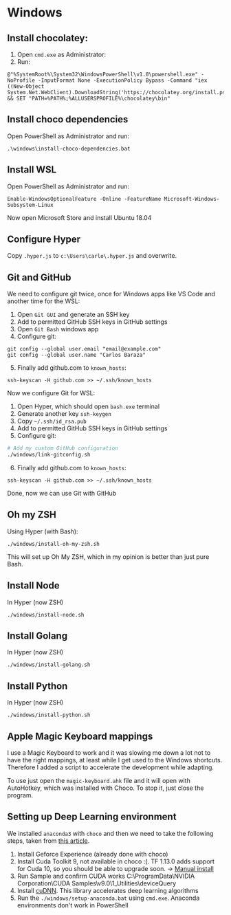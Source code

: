 # Windows

## Install chocolatey:

1. Open `cmd.exe` as Administrator:
2. Run:
```
@"%SystemRoot%\System32\WindowsPowerShell\v1.0\powershell.exe" -NoProfile -InputFormat None -ExecutionPolicy Bypass -Command "iex ((New-Object System.Net.WebClient).DownloadString('https://chocolatey.org/install.ps1'))" && SET "PATH=%PATH%;%ALLUSERSPROFILE%\chocolatey\bin"
```

## Install choco dependencies
Open PowerShell as Administrator and run:

```
.\windows\install-choco-dependencies.bat
```

## Install WSL
Open PowerShell as Administrator and run:

```
Enable-WindowsOptionalFeature -Online -FeatureName Microsoft-Windows-Subsystem-Linux
```

Now open Microsoft Store and install Ubuntu 18.04

## Configure Hyper
Copy `.hyper.js` to `c:\Users\carlo\.hyper.js` and overwrite.

## Git and GitHub
We need to configure git twice, once for Windows apps like VS Code
and another time for the WSL:
1. Open `Git GUI` and generate an SSH key
2. Add to permitted GitHub SSH keys in GitHub settings
3. Open `Git Bash` windows app
4. Configure git:
```
git config --global user.email "email@example.com"
git config --global user.name "Carlos Baraza"
```
5. Finally add github.com to `known_hosts`:
```
ssh-keyscan -H github.com >> ~/.ssh/known_hosts
```

Now we configure Git for WSL:
1. Open Hyper, which should open `bash.exe` terminal
2. Generate another key `ssh-keygen`
3. Copy `~/.ssh/id_rsa.pub`
4. Add to permitted GitHub SSH keys in GitHub settings
5. Configure git:
```bash
# Add my custom GitHub configuration
./windows/link-gitconfig.sh
```
6. Finally add github.com to `known_hosts`:
```
ssh-keyscan -H github.com >> ~/.ssh/known_hosts
```

Done, now we can use Git with GitHub

## Oh my ZSH
Using Hyper (with Bash):

```
./windows/install-oh-my-zsh.sh
```

This will set up Oh My ZSH, which in my opinion is better than just pure Bash.

## Install Node
In Hyper (now ZSH)

```
./windows/install-node.sh
```

## Install Golang
In Hyper (now ZSH)

```
./windows/install-golang.sh
```

## Install Python
In Hyper (now ZSH)

```
./windows/install-python.sh
```

## Apple Magic Keyboard mappings
I use a Magic Keyboard to work and it was slowing me down a lot not to have the right mappings,
at least while I get used to the Windows shortcuts. Therefore I added a script to accelerate
the development while adapting.

To use just open the `magic-keyboard.ahk` file and it will open with AutoHotkey, which was
installed with Choco. To stop it, just close the program.

## Setting up Deep Learning environment
We installed `anaconda3` with `choco` and then we need to take the following steps,
taken from [this article](https://towardsdatascience.com/python-environment-setup-for-deep-learning-on-windows-10-c373786e36d1).

1. Install Geforce Experience (already done with choco)
2. Install Cuda Toolkit 9, not available in choco :(. TF 1.13.0 adds support for Cuda 10, so you should be able to upgrade soon. -> [Manual install](https://developer.nvidia.com/cuda-90-download-archive?target_os=Windows&target_arch=x86_64&target_version=10&target_type=exelocal)
3. Run Sample and confirm CUDA works C:\ProgramData\NVIDIA Corporation\CUDA Samples\v9.0\1_Utilities\deviceQuery
4. Install [cuDNN](https://developer.nvidia.com/cudnn). This library accelerates deep learning algorithms
5. Run the `./windows/setup-anaconda.bat` using `cmd.exe`. Anaconda environments don't work in PowerShell